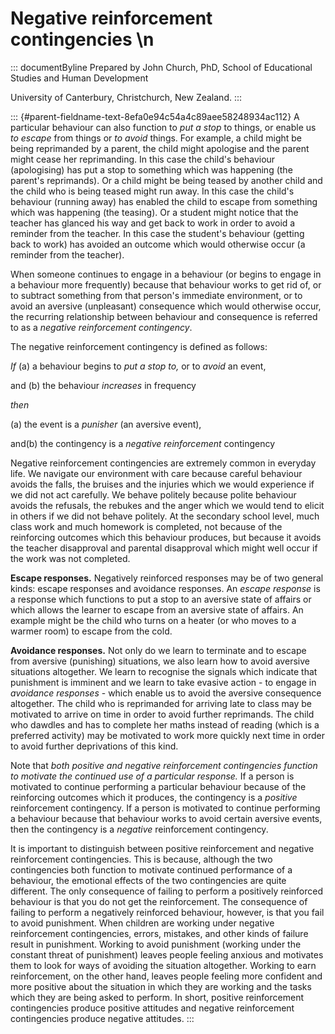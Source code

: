 # Negative reinforcement contingencies \n

::: documentByline
Prepared by John Church, PhD, School of Educational Studies and Human
Development

University of Canterbury, Christchurch, New Zealand.
:::

::: {#parent-fieldname-text-8efa0e94c54a4c89aee58248934ac112}
A particular behaviour can also function to *put a stop* to things, or
enable us *to escape* from things or *to avoid* things. For example, a
child might be being reprimanded by a parent, the child might apologise
and the parent might cease her reprimanding. In this case the child's
behaviour (apologising) has put a stop to something which was happening
(the parent's reprimands). Or a child might be being teased by another
child and the child who is being teased might run away. In this case the
child's behaviour (running away) has enabled the child to escape from
something which was happening (the teasing). Or a student might notice
that the teacher has glanced his way and get back to work in order to
avoid a reminder from the teacher. In this case the student's behaviour
(getting back to work) has avoided an outcome which would otherwise
occur (a reminder from the teacher).

When someone continues to engage in a behaviour (or begins to engage in
a behaviour more frequently) because that behaviour works to get rid of,
or to subtract something from that person\'s immediate environment, or
to avoid an aversive (unpleasant) consequence which would otherwise
occur, the recurring relationship between behaviour and consequence is
referred to as a *negative reinforcement contingency*.

The negative reinforcement contingency is defined as follows:

*If* (a) a behaviour begins to *put a stop to,* or to *avoid* an event,

and (b) the behaviour *increases* in frequency

*then*

\(a\) the event is a *punisher* (an aversive event),

and(b) the contingency is a *negative reinforcement* contingency

Negative reinforcement contingencies are extremely common in everyday
life. We navigate our environment with care because careful behaviour
avoids the falls, the bruises and the injuries which we would experience
if we did not act carefully. We behave politely because polite behaviour
avoids the refusals, the rebukes and the anger which we would tend to
elicit in others if we did not behave politely. At the secondary school
level, much class work and much homework is completed, not because of
the reinforcing outcomes which this behaviour produces, but because it
avoids the teacher disapproval and parental disapproval which might well
occur if the work was not completed.

**Escape responses.** Negatively reinforced responses may be of two
general kinds: escape responses and avoidance responses. An *escape
response* is a response which functions to put a stop to an aversive
state of affairs or which allows the learner to escape from an aversive
state of affairs. An example might be the child who turns on a heater
(or who moves to a warmer room) to escape from the cold.

**Avoidance responses.** Not only do we learn to terminate and to escape
from aversive (punishing) situations, we also learn how to avoid
aversive situations altogether. We learn to recognise the signals which
indicate that punishment is imminent and we learn to take evasive
action - to engage in *avoidance responses* - which enable us to avoid
the aversive consequence altogether. The child who is reprimanded for
arriving late to class may be motivated to arrive on time in order to
avoid further reprimands. The child who dawdles and has to complete her
maths instead of reading (which is a preferred activity) may be
motivated to work more quickly next time in order to avoid further
deprivations of this kind.

Note that *both positive and negative reinforcement contingencies
function to motivate the continued use of a particular response.* If a
person is motivated to continue performing a particular behaviour
because of the reinforcing outcomes which it produces, the contingency
is a *positive* reinforcement contingency. If a person is motivated to
continue performing a behaviour because that behaviour works to avoid
certain aversive events, then the contingency is a *negative*
reinforcement contingency.

It is important to distinguish between positive reinforcement and
negative reinforcement contingencies. This is because, although the two
contingencies both function to motivate continued performance of a
behaviour, the emotional effects of the two contingencies are quite
different. The only consequence of failing to perform a positively
reinforced behaviour is that you do not get the reinforcement. The
consequence of failing to perform a negatively reinforced behaviour,
however, is that you fail to avoid punishment. When children are working
under negative reinforcement contingencies, errors, mistakes, and other
kinds of failure result in punishment. Working to avoid punishment
(working under the constant threat of punishment) leaves people feeling
anxious and motivates them to look for ways of avoiding the situation
altogether. Working to earn reinforcement, on the other hand, leaves
people feeling more confident and more positive about the situation in
which they are working and the tasks which they are being asked to
perform. In short, positive reinforcement contingencies produce positive
attitudes and negative reinforcement contingencies produce negative
attitudes.
:::
